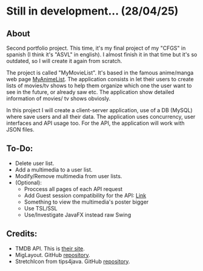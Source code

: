 <h1>Still in development... (28/04/25)</h1>
<h2>About</h2>
Second portfolio project. This time, it's my final project of my "CFGS" in spanish (I think it's "ASVL" in english). I almost finish it in that time but it's so outdated, so I will create it again from scratch.

The project is called "MyMovieList". It's based in the famous anime/manga web page [MyAnimeList](https://myanimelist.net). The application consists in let their users to
create lists of movies/tv shows to help them organize which one the user want to see in the future, or already saw etc. The application show detailed information of movies/
tv shows obviosly.

In this project I will create a client-server application, use of a DB (MySQL) where save users and all their data. The application uses concurrency, user interfaces and API usage too. For the API, the application will work with JSON files.

<h2>To-Do:</h2>

- Delete user list.
- Add a multimedia to a user list.
- Modify/Remove multimedia from user lists.
- (Optional):
  - Proccess all pages of each API request
  - Add Guest session compatibility for the API: [Link](https://developer.themoviedb.org/docs/authentication-guest-sessions)
  - Something to view the multimedia's poster bigger
  - Use TSL/SSL
  - Use/Investigate JavaFX instead raw Swing


<h2>Credits:</h2>

- TMDB API. This is [their site](https://themoviedb.org).
- MigLayout. GitHub [repository](https://github.com/mikaelgrev/miglayout).
- StretchIcon from tips4java. GitHub [repository](https://github.com/tips4java/tips4java/blob/main/source/StretchIcon.java).
